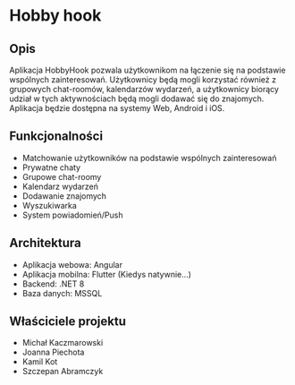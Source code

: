 
# Hobby hook
## Opis

Aplikacja HobbyHook pozwala użytkownikom na łączenie się na podstawie wspólnych zainteresowań. Użytkownicy będą mogli korzystać również z grupowych chat-roomów, kalendarzów wydarzeń, a użytkownicy biorący udział w tych aktywnościach będą mogli dodawać się do znajomych. Aplikacja będzie dostępna na systemy Web, Android i iOS.

## Funkcjonalności
- Matchowanie użytkowników na podstawie wspólnych zainteresowań
- Prywatne chaty
- Grupowe chat-roomy
- Kalendarz wydarzeń
- Dodawanie znajomych
- Wyszukiwarka
- System powiadomień/Push

## Architektura
- Aplikacja webowa: Angular
- Aplikacja mobilna: Flutter (Kiedys natywnie...)
- Backend: .NET 8
- Baza danych: MSSQL 

## Właściciele projektu
- Michał Kaczmarowski
- Joanna Piechota
- Kamil Kot
- Szczepan Abramczyk
